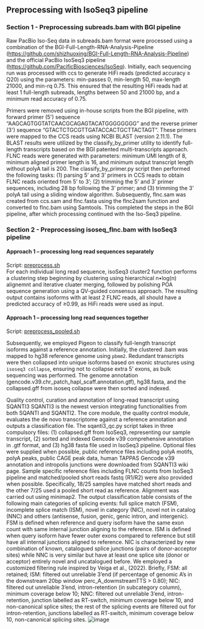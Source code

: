 ## Preprocessing with IsoSeq3 pipeline   

### Section 1 - Preprocessing subreads.bam with BGI pipeline     
Raw PacBio Iso-Seq data in subreads.bam format were processed using a combination of the BGI-Full-Length-RNA-Analysis-Pipeline (https://github.com/shizhuoxing/BGI-Full-Length-RNA-Analysis-Pipeline) and the official PacBio IsoSeq3 pipeline (https://github.com/PacificBiosciences/IsoSeq).  Initially, each sequencing run was processed with ccs to generate HiFi reads (predicted accuracy ≥ Q20) using the parameters: min-passes 0, min-length 50, max-length 21000, and min-rq 0.75. This ensured that the resulting HiFi reads had at least 1 full-length subreads, lengths between 50 and 21000 bp, and a minimum read accuracy of 0.75.     

Primers were removed using in-house scripts from the BGI pipeline, with forward primer (5') sequence “AAGCAGTGGTATCAACGCAGAGTACATGGGGGGGG” and the reverse primer (3') sequence “GTACTCTGCGTTGATACCACTGCTTACTAGT”. These primers were mapped to the CCS reads using NCBI BLAST (version 2.11.1). The BLAST results were utilized by the classify_by_primer utility to identify full-length transcripts based on the BGI patented multi-transcripts approach. FLNC reads were generated with parameters: minimum UMI length of 8, minimum aligned primer length is 16, and minimum output transcript length without polyA tail is 200. The classify_by_primer.py script then performed the following tasks: (1) parsing 5’ and 3’ primers in CCS reads to obtain FLNC reads oriented from 5’ to 3’; (2) trimming the 5’ and 3’ primer sequences, including 28 bp following the 3’ primer; and (3) trimming the 3’ polyA tail using a sliding window algorithm. Subsequently, flnc.sam was created from ccs.sam and flnc.fasta using the flnc2sam function and converted to flnc.bam using Samtools. This completed the steps in the BGI pipeline, after which processing continued with the Iso-Seq3 pipeline.   

### Section 2 - Preprocessing isoseq_flnc.bam with IsoSeq3 pipeline      
#### Approach 1 – processing long read sequences separately     
Script: [preprocess.sh](/codes/preprocess.sh)     
For each individual long read sequence, isoSeq3 cluster2 function performs a clustering step beginning by clustering using hierarchical n•log(n) alignemnt and iterative cluater merging, followed by polishing POA sequence generation using a QV-guided consensus approach. The resulting output contains isoforms with at least 2 FLNC reads, all should have a predicted accuracy of ≥0.99, as HiFi reads were used as input. 
#### Approach 1 – processing long read sequences together     
Script: [preprocess_pooled.sh](/codes/preprocess_pooled.sh)

Subsequently, we employed Pigeon to classify full-length transcript isoforms against a reference annotation. Initially, the clustered .bam was mapped to hg38 reference genome using `pbmm2`. Redundant transcripts were then collapsed into unique isoforms based on exonic structures using `isoseq3 collapse`, ensuring not to collapse extra 5' exons, as bulk sequencing was performed. The genome annotation (gencode.v39.chr_patch_hapl_scaff.annotation.gtf), hg38.fasta, and the collapsed.gff from isoseq collapse were then sorted and indexed. 


Quality control, curation and annotation of long-read transcript using SQANTI3
SQANTI3 is the newest version integrating functionalities from both SQANTI and SQANTI2. The core module, the quality control module, evaluates the de novo transcriptome against a reference annotation and outputs a classification file. The sqanti3_qc.py script takes in three compulsory files: (1) collapsed.gff from IsoSeq3, representing our sample transcript, (2) sorted and indexed Gencode v39 comprehensive annotation in .gtf format, and (3) hg38 fasta file used in IsoSeq3 pipeline. Optional files were supplied when possible, public reference files including polyA motifs, polyA peaks, public CAGE peak data, human TAPPAS Gencode v39 annotation and intropolis junctions were downloaded from SQANTI3 wiki page. Sample specific reference files including FLNC counts from IsoSeq3 pipeline and matched/pooled short reads fastq (R1/R2) were also provided when possible. Specifically, 18/25 samples have matched short reads and the other 7/25 used a pooled short read as reference. Alignment was carried out using minimap2. 
The output classification table consists of the following main categories of splicing events: full splice match (FSM), incomplete splice match (ISM), novel in category (NIC), novel not in catalog (NNC) and others (antisense, fusion, genic, genic intron, and intergenic). FSM is defined when reference and query isoform have the same exon count with same internal junction aligning to the reference. ISM is defined when query isoform have fewer outer exons compared to reference but still have all internal junctions aligned to reference. NIC is characterized by new combination of known, catalogued splice junctions (pairs of donor-acceptor sites) while NNC is very similar but have at least one splice site (donor or acceptor) entirely novel and uncatalogued before. 
We employed a customized filtering rule inspired by Veiga et al., (2022). Briefly, FSM: all retained; ISM: filtered out unreliable 3’end (if percentage of genomic A’s in the downstream 20bp window perc_A_dowmstreamTTS > 0.80); NIC: filtered out unreliable 3’end, intron-retention (in subcategory column), minimum coverage below 10; NNC: filtered out unreliable 3’end, intron-retention, junction labelled as RT-switch, minimum coverage below 10, and non-canonical splice sites; the rest of the splicing events are filtered out for intron-retention, junctions labelled as RT-switch, minimum coverage below 10, non-canonical splicing sites. 
![image](https://github.com/user-attachments/assets/1716ca62-f83a-465d-a707-1623e407a4eb)


